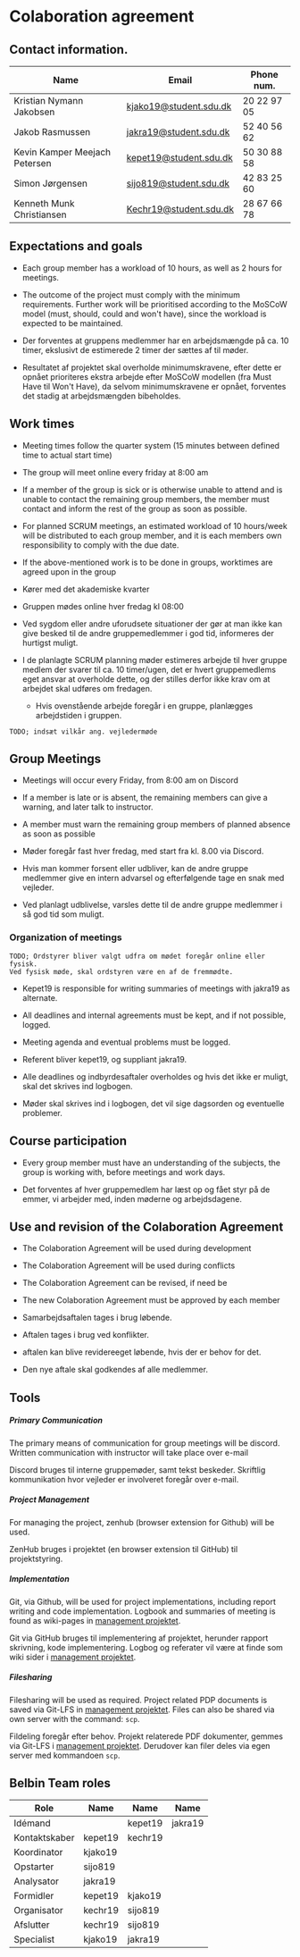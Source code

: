 # Colaboration agreement

## Contact information.
| Name                          | Email                  | Phone num.  |
| ---                           | ---                    | ---         |
| Kristian Nymann Jakobsen      | kjako19@student.sdu.dk | 20 22 97 05 |
| Jakob Rasmussen               | jakra19@student.sdu.dk | 52 40 56 62 |
| Kevin Kamper Meejach Petersen | kepet19@student.sdu.dk | 50 30 88 58 |
| Simon Jørgensen               | sijo819@student.sdu.dk | 42 83 25 60 |
| Kenneth Munk Christiansen     | Kechr19@student.sdu.dk | 28 67 66 78 |

## Expectations and goals
- Each group member has a workload of 10 hours, as well as 2 hours for meetings.
- The outcome of the project must comply with the minimum requirements. Further
work will be prioritised according to the MoSCoW model (must, should, could and
won't have), since the workload is expected to be maintained.

- Der forventes at gruppens medlemmer har en arbejdsmængde på ca. 10 timer,
ekslusivt de estimerede 2 timer der sættes af til møder.
- Resultatet af projektet skal overholde minimumskravene, efter dette er opnået
prioriteres ekstra arbejde efter MoSCoW modellen (fra Must Have til Won't Have),
da selvom minimumskravene er opnået, forventes det stadig at arbejdsmængden
bibeholdes.

## Work times
- Meeting times follow the quarter system (15 minutes between defined time to actual start time)
- The group will meet online every friday at 8:00 am
- If a member of the group is sick or is otherwise unable to attend and is unable to
contact the remaining group members, the member must contact and inform the rest of the group
as soon as possible.
- For planned SCRUM meetings, an estimated workload of 10 hours/week will be distributed
to each group member, and it is each members own responsibility to comply with the due date.
- If the above-mentioned work is to be done in groups, worktimes are agreed upon in the group


- Kører med det akademiske kvarter
- Gruppen mødes online hver fredag kl 08:00
- Ved sygdom eller andre uforudsete situationer der gør at man ikke kan give
besked til de andre gruppemedlemmer i god tid, informeres der hurtigst muligt.
- I de planlagte SCRUM planning møder estimeres arbejde til hver gruppe medlem
der svarer til ca. 10 timer/ugen, det er hvert gruppemedlems eget ansvar at
overholde dette, og der stilles derfor ikke krav om at arbejdet skal udføres om
fredagen.
    - Hvis ovenstående arbejde foregår i en gruppe, planlægges arbejdstiden i
    gruppen.
```
TODO; indsæt vilkår ang. vejledermøde
```

## Group Meetings
- Meetings will occur every Friday, from 8:00 am on Discord
- If a member is late or is absent, the remaining members can give a warning, and
later talk to instructor.
- A member must warn the remaining group members of planned absence as soon as possible


- Møder foregår fast hver fredag, med start fra kl. 8.00 via Discord.
- Hvis man kommer forsent eller udbliver, kan de andre gruppe medlemmer give en
intern advarsel og efterfølgende tage en snak med vejleder.
- Ved planlagt udblivelse, varsles dette til de andre gruppe medlemmer i så god
tid som muligt.

###  Organization of meetings
```
TODO; Ordstyrer bliver valgt udfra om mødet foregår online eller fysisk.
Ved fysisk møde, skal ordstyren være en af de fremmødte.
```
- Kepet19 is responsible for writing summaries of meetings with jakra19 as alternate.
- All deadlines and internal agreements must be kept, and if not possible, logged.
- Meeting agenda and eventual problems must be logged.


- Referent bliver kepet19, og suppliant jakra19.
- Alle deadlines og indbyrdesaftaler overholdes og hvis det ikke er muligt,
skal det skrives ind logbogen.
- Møder skal skrives ind i logbogen, det vil sige dagsorden og eventuelle
problemer.

## Course participation
- Every group member must have an understanding of the subjects, the group is
working with, before meetings and work days.


- Det forventes af hver gruppemedlem har læst op og fået styr på de emmer, vi
arbejder med, inden møderne og arbejdsdagene.

## Use and revision of the Colaboration Agreement
- The Colaboration Agreement will be used during development
- The Colaboration Agreement will be used during conflicts
- The Colaboration Agreement can be revised, if need be
- The new Colaboration Agreement must be approved by each member

- Samarbejdsaftalen tages i brug løbende.
- Aftalen tages i brug ved konflikter.
- aftalen kan blive revidereeget løbende, hvis der er behov for det.
- Den nye aftale skal godkendes af alle medlemmer.


## Tools

##### Primary Communication
The primary means of communication for group meetings will be discord. 
Written communication with instructor will take place over e-mail


Discord bruges til interne gruppemøder, samt tekst beskeder. Skriftlig
kommunikation hvor vejleder er involveret foregår over e-mail.


##### Project Management
For managing the project, zenhub (browser extension for Github) will be used.


ZenHub bruges i projektet (en browser extension til GitHub) til projektstyring.

##### Implementation
Git, via Github, will be used for project implementations, including report
writing and code implementation. Logbook and summaries of meeting is found as
wiki-pages in [management projektet](https://github.com/bierproductie/management).


Git via GitHub bruges til implementering af projektet, herunder rapport
skrivning, kode implementering. Logbog og referater vil være at finde som wiki
sider i [management projektet](https://github.com/bierproductie/management).

##### Filesharing
Filesharing will be used as required. Project related PDP documents is saved
via Git-LFS in [management projektet](https://github.com/bierproductie/management).
Files can also be shared via own server with the command: `scp`.


Fildeling foregår efter behov. Projekt relaterede PDF dokumenter, gemmes via
Git-LFS i [management projektet](https://github.com/bierproductie/management).
Derudover kan filer deles via egen server med kommandoen `scp`.


## Belbin Team roles

| Role          | Name    | Name    | Name    | 
| ---           | ---     | ---     | ---     | 
| Idémand       |         | kepet19 | jakra19 | 
| Kontaktskaber | kepet19 | kechr19 |         | 
| Koordinator   | kjako19 |         |         | 
| Opstarter     | sijo819 |         |         | 
| Analysator    | jakra19 |         |         | 
| Formidler     | kepet19 | kjako19 |         | 
| Organisator   | kechr19 | sijo819 |         | 
| Afslutter     | kechr19 | sijo819 |         | 
| Specialist    | kjako19 | jakra19 |         | 
